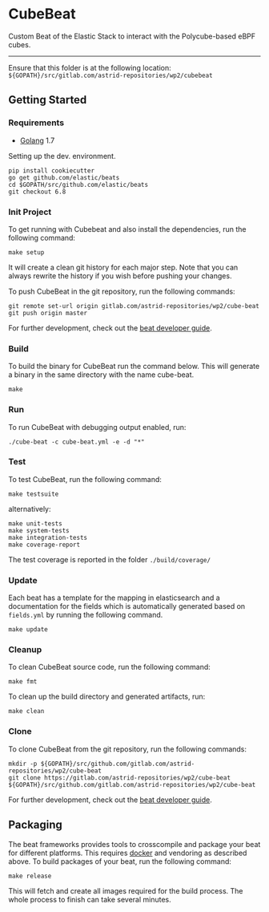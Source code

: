# CubeBeat

Custom Beat of the Elastic Stack to interact with the Polycube-based eBPF cubes.

---

Ensure that this folder is at the following location:
`${GOPATH}/src/gitlab.com/astrid-repositories/wp2/cubebeat`

## Getting Started

### Requirements

* [Golang](https://golang.org/dl/) 1.7


Setting up the dev. environment.

```console
pip install cookiecutter
go get github.com/elastic/beats
cd $GOPATH/src/github.com/elastic/beats
git checkout 6.8
```

### Init Project
To get running with Cubebeat and also install the dependencies, run the following command:

```console
make setup
```

It will create a clean git history for each major step. Note that you can always rewrite the history if you wish before pushing your changes.

To push CubeBeat in the git repository, run the following commands:

```
git remote set-url origin gitlab.com/astrid-repositories/wp2/cube-beat
git push origin master
```

For further development, check out the [beat developer guide](https://www.elastic.co/guide/en/beats/libbeat/current/new-beat.html).

### Build

To build the binary for CubeBeat run the command below. This will generate a binary
in the same directory with the name cube-beat.

```
make
```


### Run

To run CubeBeat with debugging output enabled, run:

```
./cube-beat -c cube-beat.yml -e -d "*"
```


### Test

To test CubeBeat, run the following command:

```
make testsuite
```

alternatively:
```
make unit-tests
make system-tests
make integration-tests
make coverage-report
```

The test coverage is reported in the folder `./build/coverage/`

### Update

Each beat has a template for the mapping in elasticsearch and a documentation for the fields
which is automatically generated based on `fields.yml` by running the following command.

```
make update
```


### Cleanup

To clean  CubeBeat source code, run the following command:

```
make fmt
```

To clean up the build directory and generated artifacts, run:

```
make clean
```


### Clone

To clone CubeBeat from the git repository, run the following commands:

```
mkdir -p ${GOPATH}/src/github.com/gitlab.com/astrid-repositories/wp2/cube-beat
git clone https://gitlab.com/astrid-repositories/wp2/cube-beat ${GOPATH}/src/github.com/gitlab.com/astrid-repositories/wp2/cube-beat
```

For further development, check out the [beat developer guide](https://www.elastic.co/guide/en/beats/libbeat/current/new-beat.html).


## Packaging

The beat frameworks provides tools to crosscompile and package your beat for different platforms. This requires [docker](https://www.docker.com/) and vendoring as described above. To build packages of your beat, run the following command:

```
make release
```

This will fetch and create all images required for the build process. The whole process to finish can take several minutes.
